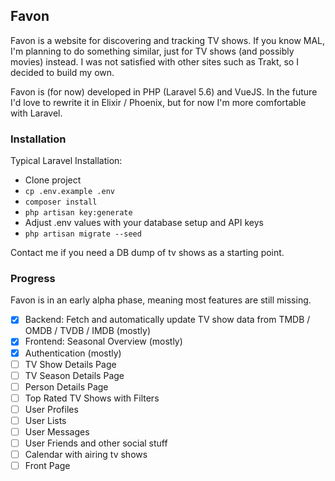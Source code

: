 ## Favon

Favon is a website for discovering and tracking TV shows. If you know MAL, I'm planning to do something similar, just for TV shows (and possibly movies) instead. I was not satisfied with other sites such as Trakt, so I decided to build my own.

Favon is (for now) developed in PHP (Laravel 5.6) and VueJS. In the future I'd love to rewrite it in Elixir / Phoenix, but for now I'm more comfortable with Laravel.

### Installation

Typical Laravel Installation:

- Clone project
- `cp .env.example .env`
- `composer install`
- `php artisan key:generate`
- Adjust .env values with your database setup and API keys
- `php artisan migrate --seed`

Contact me if you need a DB dump of tv shows as a starting point.



### Progress

Favon is in an early alpha phase, meaning most features are still missing.

- [x] Backend: Fetch and automatically update TV show data from TMDB / OMDB / TVDB / IMDB (mostly)
- [x] Frontend: Seasonal Overview (mostly)
- [x] Authentication (mostly)
- [ ] TV Show Details Page
- [ ] TV Season Details Page
- [ ] Person Details Page
- [ ] Top Rated TV Shows with Filters
- [ ] User Profiles
- [ ] User Lists
- [ ] User Messages
- [ ] User Friends and other social stuff
- [ ] Calendar with airing tv shows
- [ ] Front Page